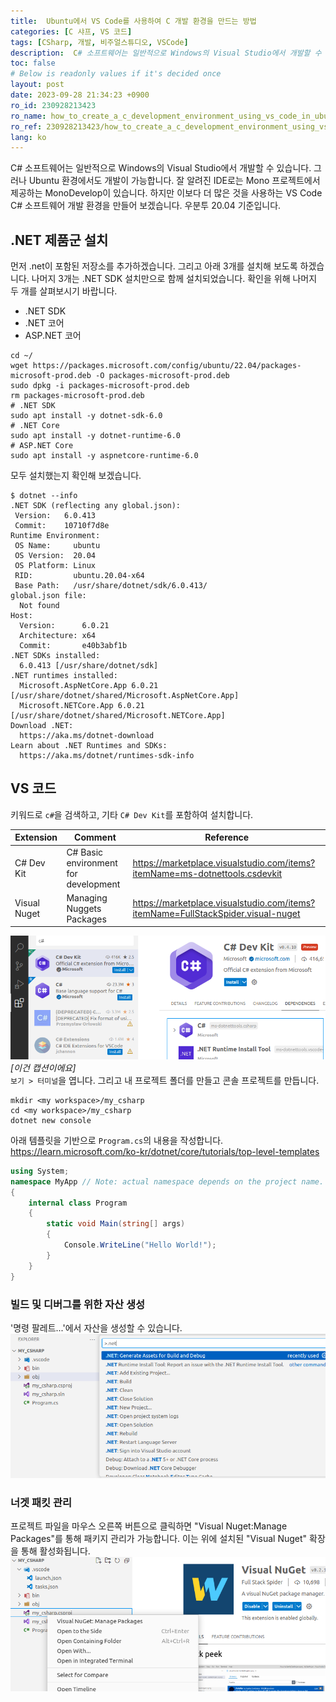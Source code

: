 ```yaml
---
title:  Ubuntu에서 VS Code를 사용하여 C 개발 환경을 만드는 방법
categories: [C 샤프, VS 코드]
tags: [CSharp, 개발, 비주얼스튜디오, VSCode]
description:  C# 소프트웨어는 일반적으로 Windows의 Visual Studio에서 개발할 수 있습니다. 그러나 Ubuntu 환경에서도 개발이 가능합니다. 잘 알려진 IDE로는 Mono 프로젝트에서 제공하는 MonoDevelop이 있습니다. 하지만 이보다 더 많은 것을 사용하는 VS Code C# 소프트웨어 개발 환경을 만들어 보겠습니다. 우분투 20.04 기준입니다.
toc: false
# Below is readonly values if it's decided once
layout: post
date: 2023-09-28 21:34:23 +0900
ro_id: 230928213423
ro_name: how_to_create_a_c_development_environment_using_vs_code_in_ubuntu
ro_ref: 230928213423/how_to_create_a_c_development_environment_using_vs_code_in_ubuntu
lang: ko
---
```

C# 소프트웨어는 일반적으로 Windows의 Visual Studio에서 개발할 수 있습니다. 그러나 Ubuntu 환경에서도 개발이 가능합니다. 잘 알려진 IDE로는 Mono 프로젝트에서 제공하는 MonoDevelop이 있습니다. 하지만 이보다 더 많은 것을 사용하는 VS Code C# 소프트웨어 개발 환경을 만들어 보겠습니다. 우분투 20.04 기준입니다.  
## .NET 제품군 설치
먼저 .net이 포함된 저장소를 추가하겠습니다. 그리고 아래 3개를 설치해 보도록 하겠습니다. 나머지 3개는 .NET SDK 설치만으로 함께 설치되었습니다. 확인을 위해 나머지 두 개를 살펴보시기 바랍니다.  
- .NET SDK
- .NET 코어
- ASP.NET 코어

```shell
cd ~/
wget https://packages.microsoft.com/config/ubuntu/22.04/packages-microsoft-prod.deb -O packages-microsoft-prod.deb
sudo dpkg -i packages-microsoft-prod.deb
rm packages-microsoft-prod.deb
# .NET SDK
sudo apt install -y dotnet-sdk-6.0
# .NET Core
sudo apt install -y dotnet-runtime-6.0
# ASP.NET Core
sudo apt install -y aspnetcore-runtime-6.0
```
모두 설치했는지 확인해 보겠습니다.  

```shell
$ dotnet --info
.NET SDK (reflecting any global.json):
 Version:   6.0.413
 Commit:    10710f7d8e
Runtime Environment:
 OS Name:     ubuntu
 OS Version:  20.04
 OS Platform: Linux
 RID:         ubuntu.20.04-x64
 Base Path:   /usr/share/dotnet/sdk/6.0.413/
global.json file:
  Not found
Host:
  Version:      6.0.21
  Architecture: x64
  Commit:       e40b3abf1b
.NET SDKs installed:
  6.0.413 [/usr/share/dotnet/sdk]
.NET runtimes installed:
  Microsoft.AspNetCore.App 6.0.21 [/usr/share/dotnet/shared/Microsoft.AspNetCore.App]
  Microsoft.NETCore.App 6.0.21 [/usr/share/dotnet/shared/Microsoft.NETCore.App]
Download .NET:
  https://aka.ms/dotnet-download
Learn about .NET Runtimes and SDKs:
  https://aka.ms/dotnet/runtimes-sdk-info
```
## VS 코드
키워드로 `c#`을 검색하고, 기타 `C# Dev Kit`를 포함하여 설치합니다.  

| Extension    | Comment                              | Reference                                                                        |
| ------------ | ------------------------------------ | -------------------------------------------------------------------------------- |
| C# Dev Kit   | C# Basic environment for development | https://marketplace.visualstudio.com/items?itemName=ms-dotnettools.csdevkit      |
| Visual Nuget | Managing Nuggets Packages            | https://marketplace.visualstudio.com/items?itemName=FullStackSpider.visual-nuget |

![이건 캡션이에요](/assets/images/230928213423/vs_code-csharp-dev-kit-extension.png)  
*[이건 캡션이에요]*  
`보기 > 터미널`을 엽니다. 그리고 내 프로젝트 폴더를 만들고 콘솔 프로젝트를 만듭니다.  

```shell
mkdir <my workspace>/my_csharp
cd <my workspace>/my_csharp
dotnet new console
```
아래 템플릿을 기반으로 `Program.cs`의 내용을 작성합니다.  
https://learn.microsoft.com/ko-kr/dotnet/core/tutorials/top-level-templates  

```csharp
using System;  
namespace MyApp // Note: actual namespace depends on the project name.
{
	internal class Program
	{	
		static void Main(string[] args)	
		{		
			Console.WriteLine("Hello World!");		
		}
	}
}
```
### 빌드 및 디버그를 위한 자산 생성
'명령 팔레트...'에서 자산을 생성할 수 있습니다.  
![VS Code-generate-asset-for-build-and-debug](/assets/images/230928213423/vs_code-generate-asset-for-build-and-debug.png)  
### 너겟 패킷 관리
프로젝트 파일을 마우스 오른쪽 버튼으로 클릭하면 "Visual Nuget:Manage Packages"를 통해 패키지 관리가 가능합니다. 이는 위에 설치된 "Visual Nuget" 확장을 통해 활성화됩니다.  
![VS Code-visual-nuget](/assets/images/230928213423/vs_code-visual-nuget.png)  
